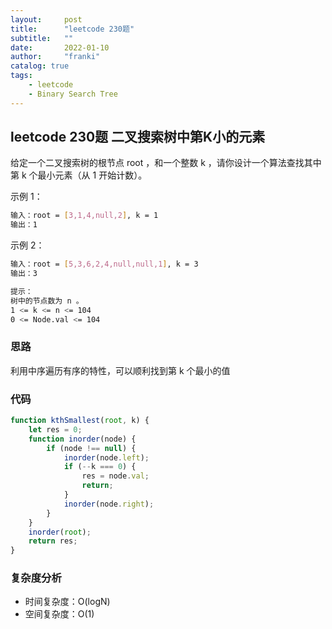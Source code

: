 ```yaml
---
layout:     post
title:      "leetcode 230题"
subtitle:   ""
date:       2022-01-10
author:     "franki"
catalog: true
tags:
    - leetcode
    - Binary Search Tree
---
```


## leetcode 230题 二叉搜索树中第K小的元素

给定一个二叉搜索树的根节点 root ，和一个整数 k ，请你设计一个算法查找其中第 k 个最小元素（从 1 开始计数）。

示例 1：

```bash
输入：root = [3,1,4,null,2], k = 1
输出：1
```

示例 2：

```bash
输入：root = [5,3,6,2,4,null,null,1], k = 3
输出：3
```

```bash
提示：
树中的节点数为 n 。
1 <= k <= n <= 104
0 <= Node.val <= 104
```

### 思路

利用中序遍历有序的特性，可以顺利找到第 k 个最小的值

### 代码

```js
function kthSmallest(root, k) {
    let res = 0;
    function inorder(node) {
        if (node !== null) {
            inorder(node.left);
            if (--k === 0) {
                res = node.val;
                return;
            }
            inorder(node.right);
        }
    }
    inorder(root);
    return res;
}
```

### 复杂度分析

- 时间复杂度：O(logN)
- 空间复杂度：O(1)
